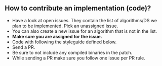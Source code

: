 ## How to contribute an implementation (code)?

- Have a look at open issues. They contain the list of algorithms/DS we plan
to be implemented. Pick an unassigned issue.
- You can also create a new issue for an algorithm that is not in the list.
- **Make sure you are assigned for the issue.**
- Code with following the styleguide defined below.
- Send a PR.
- Be sure to not include any compiled binaries in the patch.
- While sending a PR make sure you follow one issue per PR rule.
